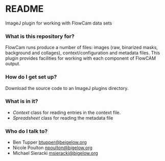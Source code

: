 # README #

ImageJ plugin for working with FlowCam data sets

### What is this repository for? ###

FlowCam runs produce a number of files: images (raw, binarized masks, background and collages), context/configuration and metadata files.  This plugin provides facilities for working with each component of FlowCAM output.

### How do I get set up? ###
Download the source code to an ImageJ plugins directory.  

### What is in it? ###

* *Context* class for reading entries in the context file.
* *Spreadsheet* class for reading the metadata file

### Who do I talk to? ####
* Ben Tupper btupper@beigelow.org
* Nicole Poulton npoulton@bigelow.org
* Michael Sieracki msieracki@bigelow.org
